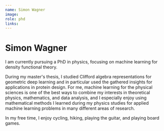 ```yaml
---
name: Simon Wagner
image:
role: phd
links:
---
```


# Simon Wagner

I am currently pursuing a PhD in physics, focusing on machine learning for density functional theory.

During my master's thesis, I studied Clifford algebra representations for geometric deep learning and in particular used the gathered insights for applications in protein design. For me, machine learning for the physical sciences is one of the best ways to combine my interests in theoretical physics, mathematics, and data analysis, and I especially enjoy using mathematical methods I learned during my physics studies for applied machine learning problems in many different areas of research.

In my free time, I enjoy cycling, hiking, playing the guitar, and playing board games.
